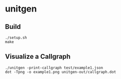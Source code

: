# unitgen

## Build
```
./setup.sh
make
```

## Visualize a Callgraph
```
./unitgen -print-callgraph test/example1.json
dot -Tpng -o example1.png unitgen-out/callgraph.dot
```
